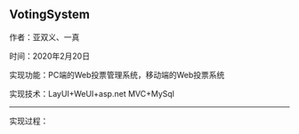 ## VotingSystem

作者：亚双义、一真

时间：2020年2月20日

实现功能：PC端的Web投票管理系统，移动端的Web投票系统

实现技术：LayUI+WeUI+asp.net MVC+MySql

---

实现过程：

